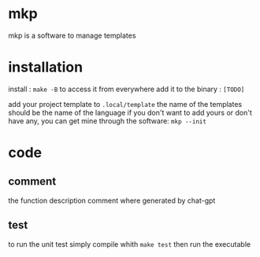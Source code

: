 # mkp
mkp is a software to manage templates
# installation

install : `make -B`
to access it from everywhere add it to the binary :
`[TODO]`

add your project template to `.local/template` the name of the templates should be the name of the language 
if you don't want to add yours or don't have any, you can get mine through the software: `mkp --init`

# code
## comment
the function description comment where generated by chat-gpt
## test
to run the unit test simply compile whith `make test`
then run the executable
